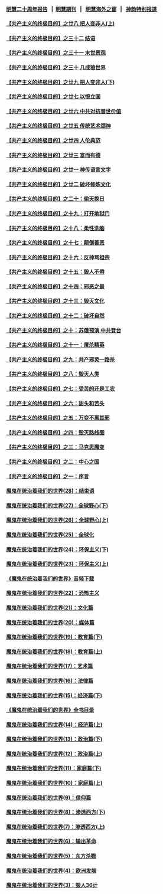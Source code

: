 #### [明慧二十周年报告](https://github.com/gfw-breaker/mh-reports/blob/master/README.md?t=07141937) &nbsp;&nbsp;|&nbsp;&nbsp;[明慧期刊](https://github.com/gfw-breaker/mh-qikan) &nbsp;&nbsp;|&nbsp;&nbsp; [明慧海外之窗](https://github.com/gfw-breaker/mh-news/blob/master/README.md?t=07141937) &nbsp;&nbsp;|&nbsp;&nbsp; [神韵特别报道](https://github.com/gfw-breaker/mh-news/blob/master/shenyun.md?t=07141937) 

#### [【共产主义的终极目的】之廿八 把人变非人(上)](../pages/nsc422/n11340492.md?t=07141937) 

#### [【共产主义的终极目的】之三十二 结语](../pages/nsc422/n11360535.md?t=07141937) 

#### [【共产主义的终极目的】之三十一 末世景观](../pages/nsc422/n11351129.md?t=07141937) 

#### [【共产主义的终极目的】之三十 几成狼世界](../pages/nsc422/n11348280.md?t=07141937) 

#### [【共产主义的终极目的】之廿九 把人变非人(下)](../pages/nsc422/n11344140.md?t=07141937) 

#### [【共产主义的终极目的】之廿七 以恨立国](../pages/nsc422/n11336944.md?t=07141937) 

#### [【共产主义的终极目的】之廿六 中共对抗普世价值](../pages/nsc422/n11324785.md?t=07141937) 

#### [【共产主义的终极目的】之廿五 传统艺术颂神](../pages/nsc422/n11296396.md?t=07141937) 

#### [【共产主义的终极目的】之廿四 人伦典范](../pages/nsc422/n11296397.md?t=07141937) 

#### [【共产主义的终极目的】之廿三 富而有德](../pages/nsc422/n11283598.md?t=07141937) 

#### [【共产主义的终极目的】之廿一 神传语言文字](../pages/nsc422/n11263265.md?t=07141937) 

#### [【共产主义的终极目的】之廿二 破坏修炼文化](../pages/nsc422/n11245728.md?t=07141937) 

#### [【共产主义的终极目的】之二十：偷天换日](../pages/nsc422/n11238846.md?t=07141937) 

#### [【共产主义的终极目的】之十九：打开地狱门](../pages/nsc422/n11206376.md?t=07141937) 

#### [【共产主义的终极目的】之十八：柔性洗脑](../pages/nsc422/n11199994.md?t=07141937) 

#### [【共产主义的终极目的】之十七：颠倒善恶](../pages/nsc422/n11179782.md?t=07141937) 

#### [【共产主义的终极目的】之十六：反神骂祖宗](../pages/nsc422/n11166798.md?t=07141937) 

#### [【共产主义的终极目的】之十五：毁人不倦](../pages/nsc422/n11166792.md?t=07141937) 

#### [【共产主义的终极目的】之十四：邪恶之最](../pages/nsc422/n11150249.md?t=07141937) 

#### [【共产主义的终极目的】之十三：毁灭文化](../pages/nsc422/n11135227.md?t=07141937) 

#### [【共产主义的终极目的】之十二：破坏自然](../pages/nsc422/n11135214.md?t=07141937) 

#### [【共产主义的终极目的】之十：苏俄预演 中共登台](../pages/nsc422/n11118424.md?t=07141937) 

#### [【共产主义的终极目的】之十一：屠杀精英](../pages/nsc422/n11118442.md?t=07141937) 

#### [【共产主义的终极目的】之九：共产邪灵一路杀](../pages/nsc422/n11114139.md?t=07141937) 

#### [【共产主义的终极目的】之八：毁灭人类](../pages/nsc422/n11108503.md?t=07141937) 

#### [【共产主义的终极目的】之七：受苦的还是工农](../pages/nsc422/n11101809.md?t=07141937) 

#### [【共产主义的终极目的】之六：甜头和苦头](../pages/nsc422/n11096971.md?t=07141937) 

#### [【共产主义的终极目的】之五：万变不离其邪](../pages/nsc422/n11091285.md?t=07141937) 

#### [【共产主义的终极目的】之四：毁灭路线图](../pages/nsc422/n11086284.md?t=07141937) 

#### [【共产主义的终极目的】之三：马克思魔变](../pages/nsc422/n11061941.md?t=07141937) 

#### [【共产主义的终极目的】之二：中心之国](../pages/nsc422/n11047728.md?t=07141937) 

#### [【共产主义的终极目的】之一：序言](../pages/nsc422/n11086077.md?t=07141937) 

#### [魔鬼在统治着我们的世界(28)：结束语](../pages/nsc422/n10936246.md?t=07141937) 

#### [魔鬼在统治着我们的世界(27)：全球野心(下)](../pages/nsc422/n10928319.md?t=07141937) 

#### [魔鬼在统治着我们的世界(26)：全球野心(上)](../pages/nsc422/n10900318.md?t=07141937) 

#### [魔鬼在统治着我们的世界(25)：全球化](../pages/nsc422/n10788205.md?t=07141937) 

#### [魔鬼在统治着我们的世界(24)：环保主义(下)](../pages/nsc422/n10695307.md?t=07141937) 

#### [魔鬼在统治着我们的世界(23)：环保主义(上)](../pages/nsc422/n10688613.md?t=07141937) 

#### [《魔鬼在统治着我们的世界》音频下载](../pages/nsc422/n10635553.md?t=07141937) 

#### [魔鬼在统治着我们的世界(22)：恐怖主义](../pages/nsc422/n10614727.md?t=07141937) 

#### [魔鬼在统治着我们的世界(21)：文化篇](../pages/nsc422/n10597706.md?t=07141937) 

#### [魔鬼在统治着我们的世界(20)：媒体篇](../pages/nsc422/n10586579.md?t=07141937) 

#### [魔鬼在统治着我们的世界(19)：教育篇(下)](../pages/nsc422/n10564808.md?t=07141937) 

#### [魔鬼在统治着我们的世界(18)：教育篇(上)](../pages/nsc422/n10526970.md?t=07141937) 

#### [魔鬼在统治着我们的世界(17)：艺术篇](../pages/nsc422/n10499093.md?t=07141937) 

#### [魔鬼在统治着我们的世界(16)：法律篇](../pages/nsc422/n10485969.md?t=07141937) 

#### [魔鬼在统治着我们的世界(15)：经济篇(下)](../pages/nsc422/n10469975.md?t=07141937) 

#### [《魔鬼在统治着我们的世界》全书目录](../pages/nsc422/n10464261.md?t=07141937) 

#### [魔鬼在统治着我们的世界(14)：经济篇(上)](../pages/nsc422/n10457370.md?t=07141937) 

#### [魔鬼在统治着我们的世界(13)：政治篇(下)](../pages/nsc422/n10448270.md?t=07141937) 

#### [魔鬼在统治着我们的世界(12)：政治篇(上)](../pages/nsc422/n10444576.md?t=07141937) 

#### [魔鬼在统治着我们的世界(11)：家庭篇(下)](../pages/nsc422/n10440961.md?t=07141937) 

#### [魔鬼在统治着我们的世界(10)：家庭篇(上)](../pages/nsc422/n10435448.md?t=07141937) 

#### [魔鬼在统治着我们的世界(9)：信仰篇](../pages/nsc422/n10432159.md?t=07141937) 

#### [魔鬼在统治着我们的世界(8)：渗透西方(下)](../pages/nsc422/n10429603.md?t=07141937) 

#### [魔鬼在统治着我们的世界(7)：渗透西方(上)](../pages/nsc422/n10426013.md?t=07141937) 

#### [魔鬼在统治着我们的世界(6)：输出革命](../pages/nsc422/n10421536.md?t=07141937) 

#### [魔鬼在统治着我们的世界(5)：东方杀戮](../pages/nsc422/n10417707.md?t=07141937) 

#### [魔鬼在统治着我们的世界(4)：欧洲发端](../pages/nsc422/n10414890.md?t=07141937) 

#### [魔鬼在统治着我们的世界(3)：毁人36计](../pages/nsc422/n10411583.md?t=07141937) 

